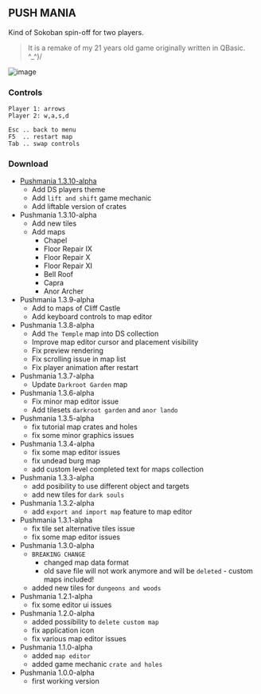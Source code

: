## PUSH MANIA

Kind of Sokoban spin-off for two players.

> It is a remake of my 21 years old game originally written in QBasic. ^_^)/

![image](https://user-images.githubusercontent.com/47626763/230110455-bcb3e535-6b58-49c1-9509-0a28ab077c15.png)

### Controls

```text
Player 1: arrows
Player 2: w,a,s,d

Esc .. back to menu
F5  .. restart map
Tab .. swap controls
```

### Download

* [Pushmania 1.3.10-alpha](https://github.com/arguit/games/raw/master/releases/Pushmania%201.3.11-alpha.zip)
  * Add DS players theme
  * Add `lift and shift` game mechanic
  * Add liftable version of crates
* Pushmania 1.3.10-alpha
  * Add new tiles
  * Add maps
    * Chapel
    * Floor Repair IX
    * Floor Repair X
    * Floor Repair XI
    * Bell Roof
    * Capra
    * Anor Archer
* Pushmania 1.3.9-alpha
  * Add to maps of Cliff Castle
  * Add keyboard controls to map editor
* Pushmania 1.3.8-alpha
  * Add `The Temple` map into DS collection
  * Improve map editor cursor and placement visibility
  * Fix preview rendering
  * Fix scrolling issue in map list
  * Fix player animation after restart
* Pushmania 1.3.7-alpha
  * Update `Darkroot Garden` map
* Pushmania 1.3.6-alpha
  * Fix minor map editor issue
  * Add tilesets `darkroot garden` and `anor lando`
* Pushmania 1.3.5-alpha
  * fix tutorial map crates and holes
  * fix some minor graphics issues
* Pushmania 1.3.4-alpha
  * fix some map editor issues
  * fix undead burg map
  * add custom level completed text for maps collection
* Pushmania 1.3.3-alpha
  * add posibility to use different object and targets
  * add new tiles for `dark souls`
* Pushmania 1.3.2-alpha
  * add `export and import map` feature to map editor
* Pushmania 1.3.1-alpha
  * fix tile set alternative tiles issue
  * fix some map editor issues
* Pushmania 1.3.0-alpha
  * `BREAKING CHANGE`
    * changed map data format
    * old save file will not work anymore and will be `deleted` - custom maps included!
  * added new tiles for `dungeons and woods`
* Pushmania 1.2.1-alpha
  * fix some editor ui issues
* Pushmania 1.2.0-alpha
  * added possibility to `delete custom map`
  * fix application icon
  * fix various map editor issues
* Pushmania 1.1.0-alpha
  * added `map editor`
  * added game mechanic `crate and holes`
* Pushmania 1.0.0-alpha
  * first working version
